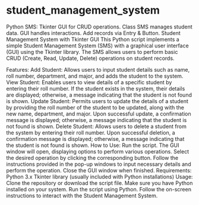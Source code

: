 # student_management_system
Python SMS: Tkinter GUI for CRUD operations. Class SMS manages student data. GUI handles interactions. Add records via Entry &amp; Button.
Student Management System with Tkinter GUI
This Python script implements a simple Student Management System (SMS) with a graphical user interface (GUI) using the Tkinter library. The SMS allows users to perform basic CRUD (Create, Read, Update, Delete) operations on student records.

Features:
Add Student: Allows users to input student details such as name, roll number, department, and major, and adds the student to the system.
View Student: Enables users to view details of a specific student by entering their roll number. If the student exists in the system, their details are displayed; otherwise, a message indicating that the student is not found is shown.
Update Student: Permits users to update the details of a student by providing the roll number of the student to be updated, along with the new name, department, and major. Upon successful update, a confirmation message is displayed; otherwise, a message indicating that the student is not found is shown.
Delete Student: Allows users to delete a student from the system by entering their roll number. Upon successful deletion, a confirmation message is displayed; otherwise, a message indicating that the student is not found is shown.
How to Use:
Run the script.
The GUI window will open, displaying options to perform various operations.
Select the desired operation by clicking the corresponding button.
Follow the instructions provided in the pop-up windows to input necessary details and perform the operation.
Close the GUI window when finished.
Requirements:
Python 3.x
Tkinter library (usually included with Python installations)
Usage:
Clone the repository or download the script file.
Make sure you have Python installed on your system.
Run the script using Python.
Follow the on-screen instructions to interact with the Student Management System.  
